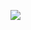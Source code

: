 <!--
<div align="center">
  <img height="180em" src="https://github-readme-stats.vercel.app/api/top-langs/?username=SkyZh0&layout=compact&langs_count=7&theme=dracula"/>
</div>
-->

![](https://komarev.com/ghpvc/?username=skyzh0&color=blue&label=O-O)

